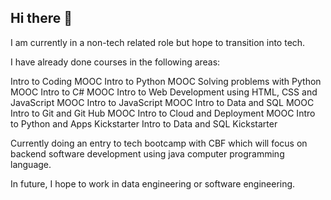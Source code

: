 ## Hi there 👋

I am currently in a non-tech related role but hope to transition into tech.

I have already done courses in the following areas:

  Intro to Coding MOOC
  Intro to Python MOOC
  Solving problems with Python MOOC
  Intro to C# MOOC
  Intro to Web Development using HTML, CSS and JavaScript MOOC
  Intro to JavaScript MOOC
  Intro to Data and SQL MOOC
  Intro to Git and Git Hub MOOC
  Intro to Cloud and Deployment MOOC
  Intro to Python and Apps Kickstarter
  Intro to Data and SQL Kickstarter

Currently doing an entry to tech bootcamp with CBF which will focus on backend software development using java computer programming language.

In future, I hope to work in data engineering or software engineering.

<!--
**DrBAA/DrBAA** is a ✨ _special_ ✨ repository because its `README.md` (this file) appears on your GitHub profile.

Here are some ideas to get you started:

- 🔭 I’m currently working on ...
- 🌱 I’m currently learning ...
- 👯 I’m looking to collaborate on ...
- 🤔 I’m looking for help with ...
- 💬 Ask me about ...
- 📫 How to reach me: ...
- 😄 Pronouns: ...
- ⚡ Fun fact: ...
-->
